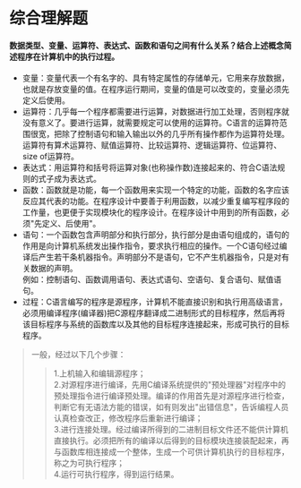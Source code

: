 # 综合理解题
#### 数据类型、变量、运算符、表达式、函数和语句之间有什么关系？结合上述概念简述程序在计算机中的执行过程。  
- 变量：变量代表一个有名字的、具有特定属性的存储单元，它用来存放数据，也就是存放变量的值。在程序运行期间，变量的值是可以改变的，变量必须先定义后使用。  
- 运算符：几乎每一个程序都需要进行运算，对数据进行加工处理，否则程序就没有意义了。要进行运算，就需要规定可以使用的运算符。C语言的运算符范围很宽，把除了控制语句和输入输出以外的几乎所有操作都作为运算符处理。运算符有算术运算符、赋值运算符、比较运算符、逻辑运算符、位运算符、size of运算符。
- 表达式：用运算符和括号将运算对象(也称操作数)连接起来的、符合C语法规则的式子成为表达式。
- 函数：函数就是功能，每一个函数用来实现一个特定的功能，函数的名字应该反应其代表的功能。在程序设计中要善于利用函数，以减少重复编写程序段的工作量，也更便于实现模块化的程序设计。在程序设计中用到的所有函数，必须"先定义、后使用"。
- 语句：一个函数包含声明部分和执行部分，执行部分是由语句组成的，语句的作用是向计算机系统发出操作指令，要求执行相应的操作。一个C语句经过编译后产生若干条机器指令。声明部分不是语句，它不产生机器指令，只是对有关数据的声明。  
例如：控制语句、函数调用语句、表达式语句、空语句、复合语句、赋值语句。
- 过程：C语言编写的程序是源程序，计算机不能直接识别和执行用高级语言，必须用编译程序(编译器)把C源程序翻译成二进制形式的目标程序，然后再将该目标程序与系统的函数库以及其他的目标程序连接起来，形成可执行的目标程序。  
> 一般，经过以下几个步骤：  
>> 1.上机输入和编辑源程序；  
>> 2.对源程序进行编译，先用C编译系统提供的"预处理器"对程序中的预处理指令进行编译预处理。编译的作用首先是对源程序进行检查，判断它有无语法方能的错误，如有则发出"出错信息"，告诉编程人员认真检查改正，修改程序后重新进行编译；  
>> 3.进行连接处理。经过编译所得到的二进制目标文件还不能供计算机直接执行。必须把所有的编译以后得到的目标模块连接装配起来，再与函数库相连接成一个整体，生成一个可供计算机执行的目标程序，称之为可执行程序；  
>> 4.运行可执行程序，得到运行结果。  